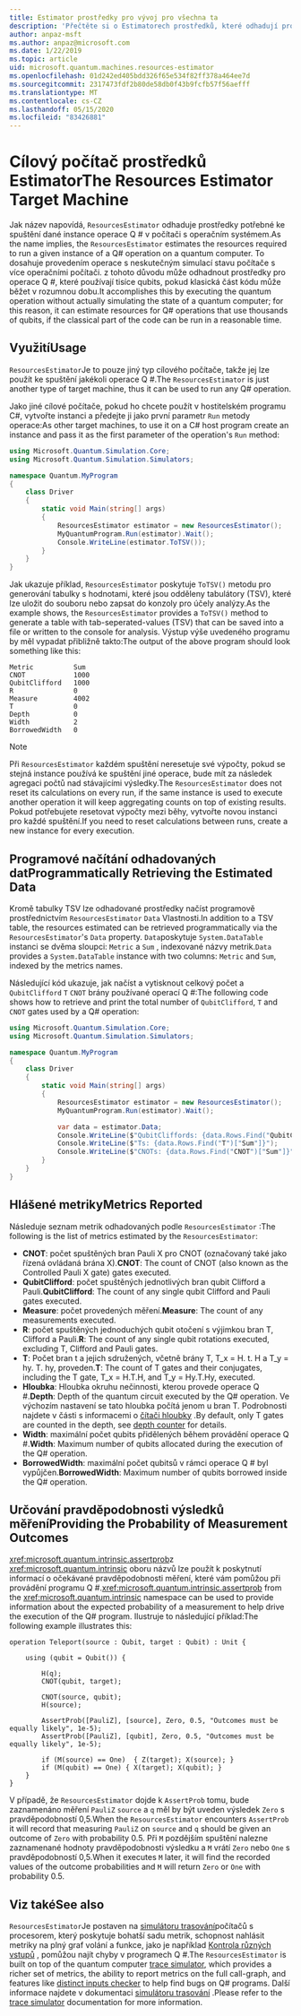 ```yaml
---
title: Estimator prostředky pro vývoj pro všechna ta
description: 'Přečtěte si o Estimatorech prostředků, které odhadují prostředky potřebné ke spuštění dané instance operace Q # v počítači s více operačními systémy.'
author: anpaz-msft
ms.author: anpaz@microsoft.com
ms.date: 1/22/2019
ms.topic: article
uid: microsoft.quantum.machines.resources-estimator
ms.openlocfilehash: 01d242ed405bdd326f65e534f82ff378a464ee7d
ms.sourcegitcommit: 2317473fdf2b80de58db0f43b9fcfb57f56aefff
ms.translationtype: MT
ms.contentlocale: cs-CZ
ms.lasthandoff: 05/15/2020
ms.locfileid: "83426881"
---
```

# <a name="the-resources-estimator-target-machine"></a><span data-ttu-id="4f1b1-103">Cílový počítač prostředků Estimator</span><span class="sxs-lookup"><span data-stu-id="4f1b1-103">The Resources Estimator Target Machine</span></span>

<span data-ttu-id="4f1b1-104">Jak název napovídá, `ResourcesEstimator` odhaduje prostředky potřebné ke spuštění dané instance operace Q # v počítači s operačním systémem.</span><span class="sxs-lookup"><span data-stu-id="4f1b1-104">As the name implies, the `ResourcesEstimator` estimates the resources required to run a given instance of a Q# operation on a quantum computer.</span></span>
<span data-ttu-id="4f1b1-105">To dosahuje provedením operace s neskutečným simulací stavu počítače s více operačními počítači. z tohoto důvodu může odhadnout prostředky pro operace Q #, které používají tisíce qubits, pokud klasická část kódu může běžet v rozumnou dobu.</span><span class="sxs-lookup"><span data-stu-id="4f1b1-105">It accomplishes this by executing the quantum operation without actually simulating the state of a quantum computer; for this reason, it can estimate resources for Q# operations that use thousands of qubits, if the classical part of the code can be run in a reasonable time.</span></span>

## <a name="usage"></a><span data-ttu-id="4f1b1-106">Využití</span><span class="sxs-lookup"><span data-stu-id="4f1b1-106">Usage</span></span>

<span data-ttu-id="4f1b1-107">`ResourcesEstimator`Je to pouze jiný typ cílového počítače, takže jej lze použít ke spuštění jakékoli operace Q #.</span><span class="sxs-lookup"><span data-stu-id="4f1b1-107">The `ResourcesEstimator` is just another type of target machine, thus it can be used to run any Q# operation.</span></span> 

<span data-ttu-id="4f1b1-108">Jako jiné cílové počítače, pokud ho chcete použít v hostitelském programu C#, vytvořte instanci a předejte ji jako první parametr `Run` metody operace:</span><span class="sxs-lookup"><span data-stu-id="4f1b1-108">As other target machines, to use it on a C# host program create an instance and pass it as the first parameter of the operation's `Run` method:</span></span>

```csharp
using Microsoft.Quantum.Simulation.Core;
using Microsoft.Quantum.Simulation.Simulators;

namespace Quantum.MyProgram
{
    class Driver
    {
        static void Main(string[] args)
        {
            ResourcesEstimator estimator = new ResourcesEstimator();
            MyQuantumProgram.Run(estimator).Wait();
            Console.WriteLine(estimator.ToTSV());
        }
    }
}
```

<span data-ttu-id="4f1b1-109">Jak ukazuje příklad, `ResourcesEstimator` poskytuje `ToTSV()` metodu pro generování tabulky s hodnotami, které jsou odděleny tabulátory (TSV), které lze uložit do souboru nebo zapsat do konzoly pro účely analýzy.</span><span class="sxs-lookup"><span data-stu-id="4f1b1-109">As the example shows, the `ResourcesEstimator` provides a `ToTSV()` method to generate a table with tab-seperated-values (TSV) that can be saved into a file or written to the console for analysis.</span></span> <span data-ttu-id="4f1b1-110">Výstup výše uvedeného programu by měl vypadat přibližně takto:</span><span class="sxs-lookup"><span data-stu-id="4f1b1-110">The output of the above program should look something like this:</span></span>

```Output
Metric          Sum
CNOT            1000
QubitClifford   1000
R               0
Measure         4002
T               0
Depth           0
Width           2
BorrowedWidth   0
```

> [!NOTE]
> <span data-ttu-id="4f1b1-111">Při `ResourcesEstimator` každém spuštění neresetuje své výpočty, pokud se stejná instance používá ke spuštění jiné operace, bude mít za následek agregaci počtů nad stávajícími výsledky.</span><span class="sxs-lookup"><span data-stu-id="4f1b1-111">The `ResourcesEstimator` does not reset its calculations on every run, if the same instance is used to execute another operation it will keep aggregating counts on top of existing results.</span></span>
> <span data-ttu-id="4f1b1-112">Pokud potřebujete resetovat výpočty mezi běhy, vytvořte novou instanci pro každé spuštění.</span><span class="sxs-lookup"><span data-stu-id="4f1b1-112">If you need to reset calculations between runs, create a new instance for every execution.</span></span>


## <a name="programmatically-retrieving-the-estimated-data"></a><span data-ttu-id="4f1b1-113">Programové načítání odhadovaných dat</span><span class="sxs-lookup"><span data-stu-id="4f1b1-113">Programmatically Retrieving the Estimated Data</span></span>

<span data-ttu-id="4f1b1-114">Kromě tabulky TSV lze odhadované prostředky načíst programově prostřednictvím `ResourcesEstimator` `Data` Vlastnosti.</span><span class="sxs-lookup"><span data-stu-id="4f1b1-114">In addition to a TSV table, the resources estimated can be retrieved programmatically via the `ResourcesEstimator`'s `Data` property.</span></span> <span data-ttu-id="4f1b1-115">`Data`poskytuje `System.DataTable` instanci se dvěma sloupci: `Metric` a `Sum` , indexované názvy metrik.</span><span class="sxs-lookup"><span data-stu-id="4f1b1-115">`Data` provides a `System.DataTable` instance with two columns: `Metric` and `Sum`, indexed by the metrics names.</span></span>

<span data-ttu-id="4f1b1-116">Následující kód ukazuje, jak načíst a vytisknout celkový počet a `QubitClifford` `T` `CNOT` brány používané operací Q #:</span><span class="sxs-lookup"><span data-stu-id="4f1b1-116">The following code shows how to retrieve and print the total number of `QubitClifford`, `T` and `CNOT` gates used by a Q# operation:</span></span>

```csharp
using Microsoft.Quantum.Simulation.Core;
using Microsoft.Quantum.Simulation.Simulators;

namespace Quantum.MyProgram
{
    class Driver
    {
        static void Main(string[] args)
        {
            ResourcesEstimator estimator = new ResourcesEstimator();
            MyQuantumProgram.Run(estimator).Wait();

            var data = estimator.Data;
            Console.WriteLine($"QubitCliffords: {data.Rows.Find("QubitClifford")["Sum"]}");
            Console.WriteLine($"Ts: {data.Rows.Find("T")["Sum"]}");
            Console.WriteLine($"CNOTs: {data.Rows.Find("CNOT")["Sum"]}");
        }
    }
}
```

## <a name="metrics-reported"></a><span data-ttu-id="4f1b1-117">Hlášené metriky</span><span class="sxs-lookup"><span data-stu-id="4f1b1-117">Metrics Reported</span></span>

<span data-ttu-id="4f1b1-118">Následuje seznam metrik odhadovaných podle `ResourcesEstimator` :</span><span class="sxs-lookup"><span data-stu-id="4f1b1-118">The following is the list of metrics estimated by the `ResourcesEstimator`:</span></span>

* <span data-ttu-id="4f1b1-119">__CNOT__: počet spuštěných bran Pauli X pro CNOT (označovaný také jako řízená ovládaná brána X).</span><span class="sxs-lookup"><span data-stu-id="4f1b1-119">__CNOT__: The count of CNOT (also known as the Controlled Pauli X gate) gates executed.</span></span>
* <span data-ttu-id="4f1b1-120">__QubitClifford__: počet spuštěných jednotlivých bran qubit Clifford a Pauli.</span><span class="sxs-lookup"><span data-stu-id="4f1b1-120">__QubitClifford__: The count of any single qubit Clifford and Pauli gates executed.</span></span>
* <span data-ttu-id="4f1b1-121">__Measure__: počet provedených měření.</span><span class="sxs-lookup"><span data-stu-id="4f1b1-121">__Measure__:  The count of any measurements executed.</span></span>
* <span data-ttu-id="4f1b1-122">__R__: počet spuštěných jednoduchých qubit otočení s výjimkou bran T, Clifford a Pauli.</span><span class="sxs-lookup"><span data-stu-id="4f1b1-122">__R__: The count of any single qubit rotations executed, excluding T, Clifford and Pauli gates.</span></span>
* <span data-ttu-id="4f1b1-123">__T__: Počet bran t a jejich sdružených, včetně brány T, T_x = H. t. H a T_y = hy. T. hy, proveden.</span><span class="sxs-lookup"><span data-stu-id="4f1b1-123">__T__: The count of T gates and their conjugates, including the T gate, T_x = H.T.H, and T_y = Hy.T.Hy, executed.</span></span>
* <span data-ttu-id="4f1b1-124">__Hloubka__: Hloubka okruhu nečinnosti, kterou provede operace Q #.</span><span class="sxs-lookup"><span data-stu-id="4f1b1-124">__Depth__: Depth of the quantum circuit executed by the Q# operation.</span></span> <span data-ttu-id="4f1b1-125">Ve výchozím nastavení se tato hloubka počítá jenom u bran T. Podrobnosti najdete v části s informacemi o [čítači hloubky](xref:microsoft.quantum.machines.qc-trace-simulator.depth-counter) .</span><span class="sxs-lookup"><span data-stu-id="4f1b1-125">By default, only T gates are counted in the depth, see [depth counter](xref:microsoft.quantum.machines.qc-trace-simulator.depth-counter) for details.</span></span>
* <span data-ttu-id="4f1b1-126">__Width__: maximální počet qubits přidělených během provádění operace Q #.</span><span class="sxs-lookup"><span data-stu-id="4f1b1-126">__Width__: Maximum number of qubits allocated during the execution of the Q# operation.</span></span>
* <span data-ttu-id="4f1b1-127">__BorrowedWidth__: maximální počet qubitsů v rámci operace Q # byl vypůjčen.</span><span class="sxs-lookup"><span data-stu-id="4f1b1-127">__BorrowedWidth__: Maximum number of qubits borrowed inside the Q# operation.</span></span>


## <a name="providing-the-probability-of-measurement-outcomes"></a><span data-ttu-id="4f1b1-128">Určování pravděpodobnosti výsledků měření</span><span class="sxs-lookup"><span data-stu-id="4f1b1-128">Providing the Probability of Measurement Outcomes</span></span>

<span data-ttu-id="4f1b1-129"><xref:microsoft.quantum.intrinsic.assertprob>z <xref:microsoft.quantum.intrinsic> oboru názvů lze použít k poskytnutí informací o očekávané pravděpodobnosti měření, které vám pomůžou při provádění programu Q #.</span><span class="sxs-lookup"><span data-stu-id="4f1b1-129"><xref:microsoft.quantum.intrinsic.assertprob> from the <xref:microsoft.quantum.intrinsic> namespace can be used to provide information about the expected probability of a measurement to help drive the execution of the Q# program.</span></span> <span data-ttu-id="4f1b1-130">Ilustruje to následující příklad:</span><span class="sxs-lookup"><span data-stu-id="4f1b1-130">The following example illustrates this:</span></span>

```qsharp
operation Teleport(source : Qubit, target : Qubit) : Unit {

    using (qubit = Qubit()) {

        H(q);
        CNOT(qubit, target);

        CNOT(source, qubit);
        H(source);

        AssertProb([PauliZ], [source], Zero, 0.5, "Outcomes must be equally likely", 1e-5);
        AssertProb([PauliZ], [qubit], Zero, 0.5, "Outcomes must be equally likely", 1e-5);

        if (M(source) == One)  { Z(target); X(source); }
        if (M(qubit) == One) { X(target); X(qubit); }
    }
}
```

<span data-ttu-id="4f1b1-131">V případě, že `ResourcesEstimator` dojde k `AssertProb` tomu, bude zaznamenáno měření `PauliZ` `source` a `q` měl by být uveden výsledek `Zero` s pravděpodobností 0,5.</span><span class="sxs-lookup"><span data-stu-id="4f1b1-131">When the `ResourcesEstimator` encounters `AssertProb` it will record that measuring `PauliZ` on `source` and `q` should be given an outcome of `Zero` with probability 0.5.</span></span> <span data-ttu-id="4f1b1-132">Při `M` pozdějším spuštění nalezne zaznamenané hodnoty pravděpodobnosti výsledku a `M` vrátí `Zero` nebo `One` s pravděpodobností 0,5.</span><span class="sxs-lookup"><span data-stu-id="4f1b1-132">When it executes `M` later, it will find the recorded values of the outcome probabilities and `M` will return `Zero` or `One` with probability 0.5.</span></span>


## <a name="see-also"></a><span data-ttu-id="4f1b1-133">Viz také</span><span class="sxs-lookup"><span data-stu-id="4f1b1-133">See also</span></span>

<span data-ttu-id="4f1b1-134">`ResourcesEstimator`Je postaven na [simulátoru trasování](xref:microsoft.quantum.machines.qc-trace-simulator.intro)počítačů s procesorem, který poskytuje bohatší sadu metrik, schopnost nahlásit metriky na plný graf volání a funkce, jako je například [Kontrola různých vstupů](xref:microsoft.quantum.machines.qc-trace-simulator.distinct-inputs) , pomůžou najít chyby v programech Q #.</span><span class="sxs-lookup"><span data-stu-id="4f1b1-134">The `ResourcesEstimator` is built on top of the quantum computer [trace simulator](xref:microsoft.quantum.machines.qc-trace-simulator.intro), which provides a richer set of metrics, the ability to report metrics on the full call-graph, and features like [distinct inputs checker](xref:microsoft.quantum.machines.qc-trace-simulator.distinct-inputs) to help find bugs on Q# programs.</span></span> <span data-ttu-id="4f1b1-135">Další informace najdete v dokumentaci [simulátoru trasování](xref:microsoft.quantum.machines.qc-trace-simulator.intro) .</span><span class="sxs-lookup"><span data-stu-id="4f1b1-135">Please refer to the [trace simulator](xref:microsoft.quantum.machines.qc-trace-simulator.intro) documentation for more information.</span></span>

